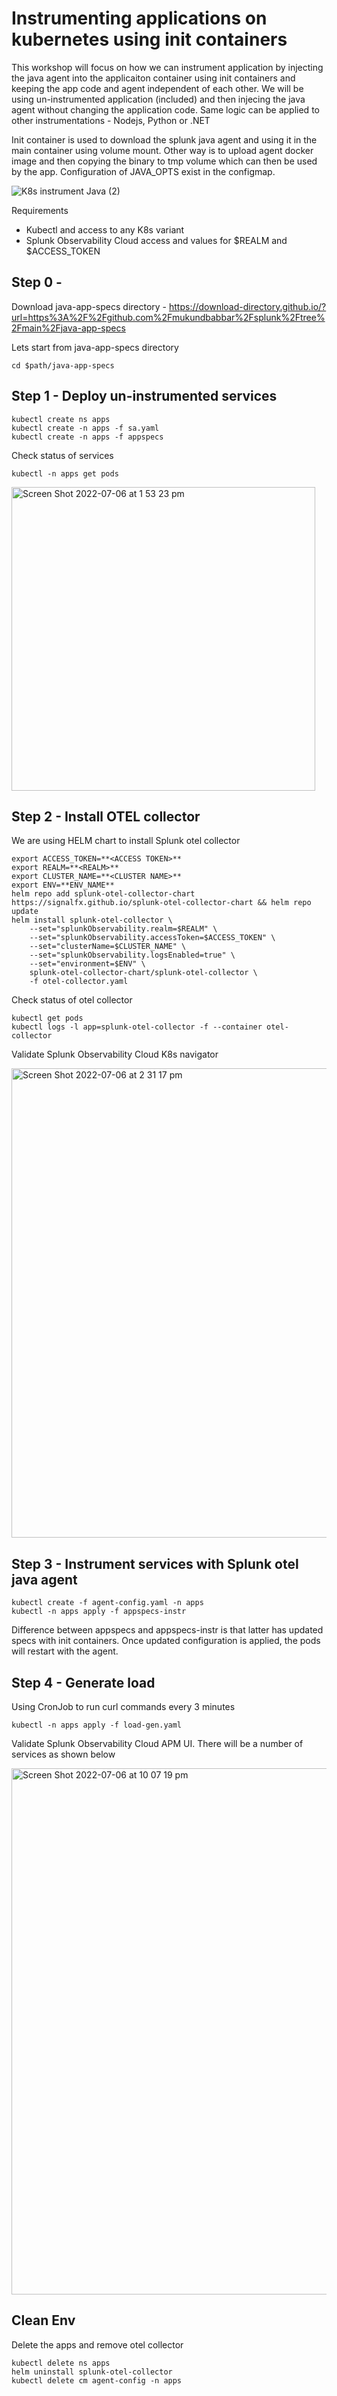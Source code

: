 # Instrumenting applications on kubernetes using init containers

This workshop will focus on how we can instrument application by injecting the java agent into the applicaiton container using init containers and keeping the app code and agent independent of each other. We will be using un-instrumented application (included) and then injecing the java agent without changing the application code. Same logic can be applied to other instrumentations - Nodejs, Python or .NET

Init container is used to download the splunk java agent and using it in the main container using volume mount. Other way is to upload agent docker image and then copying the binary to tmp volume which can then be used by the app. Configuration of JAVA_OPTS exist in the configmap.

![K8s instrument Java (2)](https://user-images.githubusercontent.com/5012739/177473597-584bdd37-d8fb-4d40-a618-a0bbdebdfe35.jpeg)


Requirements
- Kubectl and access to any K8s variant
- Splunk Observability Cloud access and values for $REALM and $ACCESS_TOKEN

## Step 0 - 

Download java-app-specs directory - https://download-directory.github.io/?url=https%3A%2F%2Fgithub.com%2Fmukundbabbar%2Fsplunk%2Ftree%2Fmain%2Fjava-app-specs

Lets start from java-app-specs directory

```
cd $path/java-app-specs
```

## Step 1 - Deploy un-instrumented services

```
kubectl create ns apps
kubectl create -n apps -f sa.yaml
kubectl create -n apps -f appspecs
```

Check status of services

```
kubectl -n apps get pods
```

<img width="486" alt="Screen Shot 2022-07-06 at 1 53 23 pm" src="https://user-images.githubusercontent.com/5012739/177464677-4e5c833c-bf56-40bc-ba15-9c3351e483f0.png">

## Step 2 - Install OTEL collector

We are using HELM chart to install Splunk otel collector

```
export ACCESS_TOKEN=**<ACCESS TOKEN>**
export REALM=**<REALM>**
export CLUSTER_NAME=**<CLUSTER NAME>**
export ENV=**ENV_NAME**
helm repo add splunk-otel-collector-chart https://signalfx.github.io/splunk-otel-collector-chart && helm repo update
helm install splunk-otel-collector \
    --set="splunkObservability.realm=$REALM" \
    --set="splunkObservability.accessToken=$ACCESS_TOKEN" \
    --set="clusterName=$CLUSTER_NAME" \
    --set="splunkObservability.logsEnabled=true" \
    --set="environment=$ENV" \
    splunk-otel-collector-chart/splunk-otel-collector \
    -f otel-collector.yaml   
```

Check status of otel collector

```
kubectl get pods
kubectl logs -l app=splunk-otel-collector -f --container otel-collector
```

Validate Splunk Observability Cloud K8s navigator  

<img width="751" alt="Screen Shot 2022-07-06 at 2 31 17 pm" src="https://user-images.githubusercontent.com/5012739/177468982-b06a16f9-a54c-418e-9aa7-661a00063dec.png">

## Step 3 - Instrument services with Splunk otel java agent

```
kubectl create -f agent-config.yaml -n apps
kubectl -n apps apply -f appspecs-instr
```

Difference between appspecs and appspecs-instr is that latter has updated specs with init containers. Once updated configuration is applied, the pods will restart with the agent. 

## Step 4 - Generate load 

Using CronJob to run curl commands every 3 minutes

```
kubectl -n apps apply -f load-gen.yaml
```

Validate Splunk Observability Cloud APM UI. There will be a number of services as shown below

<img width="842" alt="Screen Shot 2022-07-06 at 10 07 19 pm" src="https://user-images.githubusercontent.com/5012739/177546499-dca056d8-dad8-4141-82b8-42b80dc274ee.png">

## Clean Env

Delete the apps and remove otel collector

```
kubectl delete ns apps
helm uninstall splunk-otel-collector
kubectl delete cm agent-config -n apps
```

